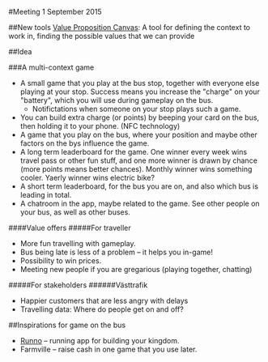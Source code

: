 #Meeting 1 September 2015

##New tools
[Value Proposition Canvas](https://strategyzer.com/books/value-proposition-design): A tool for defining the context to work in, finding the possible values that we can provide

##Idea

###A multi-context game
* A small game that you play at the bus stop, together with everyone else playing at your stop. Success means you increase the "charge" on your "battery", which you will use during gameplay on the bus. 
    * Notifictations when someone on your stop plays such a game.
* You can build extra charge (or points) by beeping your card on the bus, then holding it to your phone. (NFC technology)
* A game that you play on the bus, where your position and maybe other factors on the bys influence the game. 
* A long term leaderboard for the game. One winner every week wins travel pass or other fun stuff, and one more winner is drawn by chance (more points means better chances). Monthly winner wins something cooler. Yaerly winner wins electric bike?
* A short term leaderboard, for the bus you are on, and also which bus is leading in total.
* A chatroom in the app, maybe related to the game. See other people on your bus, as well as other buses.

####Value offers
#####For traveller
* More fun travelling with gameplay.
* Bus being late is less of a problem – it helps you in-game!
* Possibility to win prices.
* Meeting new people if you are gregarious (playing together, chatting)

#####For stakeholders
######Västtrafik
* Happier customers that are less angry with delays
* Travelling data: Where do people get on and off?

##Inspirations for game on the bus
* [Runno](runno.me) – running app for building your kingdom.
* Farmville – raise cash in one game that you use later.
